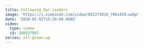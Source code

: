 ```yaml
---
title: Following Our Leaders
image: 'https://i.vimeocdn.com/video/852272816_780x439.webp'
date: '2020-02-02T15:30:00.000Z'
video:
  type: vimeo
  id: 388837002
series: all-grown-up
---
```


